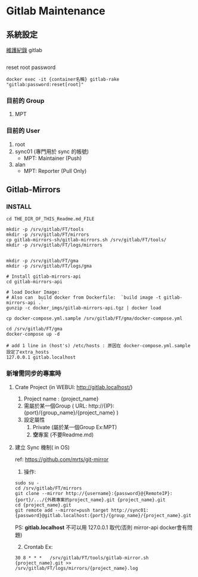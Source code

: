 # Gitlab Maintenance


## 系統設定 
[維護紀錄](log.md)
gitlab
```
```
reset root password
```
docker exec -it {container名稱} gitlab-rake "gitlab:password:reset[root]"
```

### 目前的 Group 
1. MPT

### 目前的 User 

1. root  		
2. sync01 	(專門用於 sync 的帳號)
	* MPT: Maintainer (Push)
3. alan
	* MPT: Reporter (Pull Only)


## Gitlab-Mirrors 

### INSTALL
```
cd THE_DIR_OF_THIS_Readme.md_FILE

mkdir -p /srv/gitlab/FT/tools
mkdir -p /srv/gitlab/FT/mirrors
cp gitlab-mirrors-sh/gitlab-mirrors.sh /srv/gitlab/FT/tools/
mkdir -p /srv/gitlab/FT/logs/mirrors


mkdir -p /srv/gitlab/FT/gma
mkdir -p /srv/gitlab/FT/logs/gma

# Install gitlab-mirrors-api
cd gitlab-mirrors-api

# load Docker Image: 
# Also can  build docker from Dockerfile:  `build image -t gitlab-mirrors-api .`
gunzip -c docker_imgs/gitlab-mirrors-api.tgz | docker load

cp docker-compose.yml.sample /srv/gitlab/FT/gma/docker-compose.yml

cd /srv/gitlab/FT/gma
docker-compose up -d

# add 1 line in (host's) /etc/hosts : 原因在 docker-compose.yml.sample 設定了extra_hosts
127.0.0.1 gitlab.localhost

```

### 新增需同步的專案時 

1. Crate Project (in WEBUI: http://gitlab.localhost/)
	1. Project name : {project_name}
	2. 需屬於某一個Group ( URL: http://{IP}:{port}/{group_name}/{project_name} )
	3. 設定屬性
		1. Private (屬於某一個Group Ex:MPT)
		2. **空**專案 (不要Readme.md)

2. 建立 Sync 機制( in OS) 

	ref: https://github.com/mrts/git-mirror
	
	1. 操作:
	```
	sudo su -
	cd /srv/gitlab/FT/mirrors
	git clone --mirror http://{username}:{password}@{RemoteIP}:{port}/.../{外務專案的project_name}.git {project_name}.git
	cd {project_name}.git
	git remote add --mirror=push target http://sync01:{password}@gitlab.localhost:{port}/{group_name}/{project_name}.git
	```
	PS: **gitlab.localhost** 不可以用 127.0.0.1 取代(否則 mirror-api docker會有問題)

	2. Crontab Ex:
	```
	30 8 * * *   /srv/gitlab/FT/tools/gitlab-mirror.sh {project_name}.git >> /srv/gitlab/FT/logs/mirrors/{project_name}.log
	```
